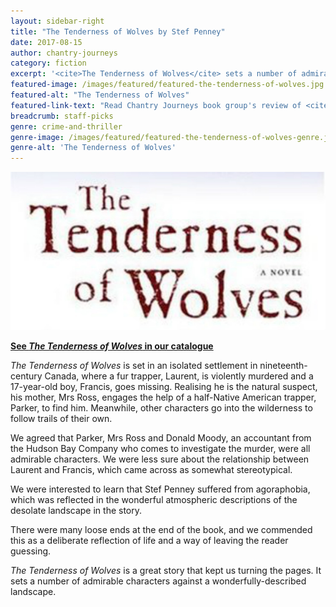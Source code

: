```yaml
---
layout: sidebar-right
title: "The Tenderness of Wolves by Stef Penney"
date: 2017-08-15
author: chantry-journeys
category: fiction
excerpt: '<cite>The Tenderness of Wolves</cite> sets a number of admirable characters against a wonderfully-described landscape.'
featured-image: /images/featured/featured-the-tenderness-of-wolves.jpg
featured-alt: "The Tenderness of Wolves"
featured-link-text: "Read Chantry Journeys book group's review of <cite>The Tenderness of Wolves</cite>"
breadcrumb: staff-picks
genre: crime-and-thriller
genre-image: /images/featured/featured-the-tenderness-of-wolves-genre.jpg
genre-alt: 'The Tenderness of Wolves'
---
```


![The Tenderness of Wolves](/images/featured/featured-the-tenderness-of-wolves.jpg)

**[See <cite>The Tenderness of Wolves</cite> in our catalogue](https://suffolk.spydus.co.uk/cgi-bin/spydus.exe/ENQ/OPAC/BIBENQ?BRN=1927497)**

<cite>The Tenderness of Wolves</cite> is set in an isolated settlement in nineteenth-century Canada, where a fur trapper, Laurent, is violently murdered and a 17-year-old boy, Francis, goes missing. Realising he is the natural suspect, his mother, Mrs Ross, engages the help of a half-Native American trapper, Parker, to find him. Meanwhile, other characters go into the wilderness to follow trails of their own.

We agreed that Parker, Mrs Ross and Donald Moody, an accountant from the Hudson Bay Company who comes to investigate the murder, were all admirable characters. We were less sure about the relationship between Laurent and Francis, which came across as somewhat stereotypical.

We were interested to learn that Stef Penney suffered from agoraphobia, which was reflected in the wonderful atmospheric descriptions of the desolate landscape in the story.

There were many loose ends at the end of the book, and we commended this as a deliberate reflection of life and a way of leaving the reader guessing.

<cite>The Tenderness of Wolves</cite> is a great story that kept us turning the pages. It sets a number of admirable characters against a wonderfully-described landscape.

